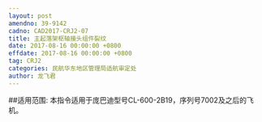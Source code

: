 ```yaml
---
layout: post
amendno: 39-9142
cadno: CAD2017-CRJ2-07
title: 主起落架枢轴接头组件裂纹
date: 2017-08-16 00:00:00 +0800
effdate: 2017-08-16 00:00:00 +0800
tag: CRJ2
categories: 民航华东地区管理局适航审定处
author: 龙飞君
---
```


##适用范围:
本指令适用于庞巴迪型号CL-600-2B19，序列号7002及之后的飞机。


